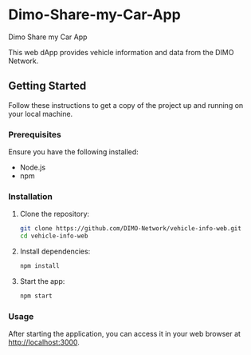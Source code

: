 # Dimo-Share-my-Car-App
Dimo Share my Car App

This web dApp provides vehicle information and data from the DIMO Network.

## Getting Started

Follow these instructions to get a copy of the project up and running on your local machine.

### Prerequisites

Ensure you have the following installed:
- Node.js
- npm

### Installation

1. Clone the repository:

    ```bash
    git clone https://github.com/DIMO-Network/vehicle-info-web.git
    cd vehicle-info-web
    ```

2. Install dependencies:

    ```bash
    npm install
    ```

3. Start the app:

    ```bash
    npm start
    ```

### Usage

After starting the application, you can access it in your web browser at [http://localhost:3000](http://localhost:3000).
